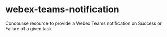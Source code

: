# webex-teams-notification
Concourse resource to provide a Webex Teams notification on Success or Failure of a given task
